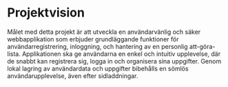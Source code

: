# Projektvision

Målet med detta projekt är att utveckla en användarvänlig och säker webbapplikation som erbjuder grundläggande funktioner för användarregistrering, inloggning, och hantering av en personlig att-göra-lista. Applikationen ska ge användarna en enkel och intuitiv upplevelse, där de snabbt kan registrera sig, logga in och organisera sina uppgifter. Genom lokal lagring av användardata och uppgifter bibehålls en sömlös användarupplevelse, även efter sidladdningar.

